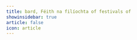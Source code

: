 ```yaml
---
title: bard, Féith na filíochta of festivals of 
showinsidebar: true 
article: false 
icon: article 
---
```

